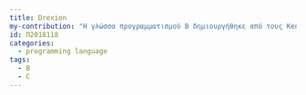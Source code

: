 ```yaml
---
title: Drexion
my-contribution: "Η γλώσσα προγραμματισμού B δημιουργήθηκε από τους Ken Thompson και Dennis Ritchie, εμφανίστηκε για πρώτη φορά το 1969 και αποτελέι την κύρια επιρροή για την δημιουργία της γλώσσας C η οποία είναι βασισμένη σε αυτή. Η Η Β είναι βασισμένη κυρίως στην γλώσσα BCPL και έχει την μορφή typeless το οποίο σημαίνει ότι αντιμετωπίζει όλα τα δεδομένα ως words (μονάδα δεδομένων επεξεργαστών). Δημιουργήθηκε για αναδρομικά, μη αριθμητικά, ανεξάρτητα μηχανών εφαρμογές, όπως συστήματα και προγράμματα. Το μεγαλύτερο μειονέκτημα της συγκεκριμένης γλώσσας, παρατηρήθηκε κάτα την κανονικοποίηση των μηχανών με ASCII processing, το οποίο έκανε την μορφή typeless να φαίνεται ως ένα σοβαρό μεινέκτημα. Αυτό παρότρυνε τους ιδρυτές της, να επεκτείτουν την γλώσσας προσθέτοντας καινούρια είδη δεδομένων ορισμένα από τον χρήστη. Έτσι λοιπόν δημιουργήθηκε η γλώσσας προγραμματιμσού C."
id: Π2018118
categories:
  - programming language
tags:
  - B
  - C
---
```

